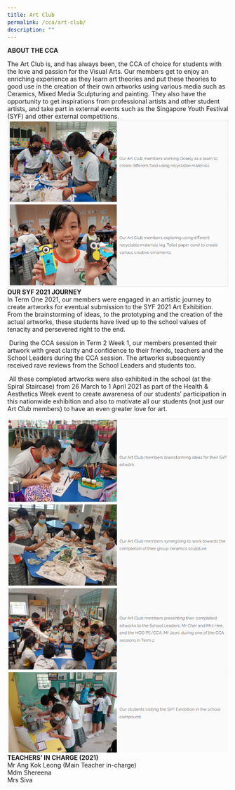 ```yaml
---
title: Art Club
permalink: /cca/art-club/
description: ""
---
```

**ABOUT THE CCA**

The Art Club is, and has always been, the CCA of choice for students with the love and passion for the Visual Arts. Our members get to enjoy an enriching experience as they learn art theories and put these theories to good use in the creation of their own artworks using various media such as Ceramics, Mixed Media Sculpturing and painting. They also have the opportunity to get inspirations from professional artists and other student artists, and take part in external events such as the Singapore Youth Festival (SYF) and other external competitions.
![](/images/artclub1.png)
<br>**OUR SYF 2021 JOURNEY**  
In Term One 2021, our members were engaged in an artistic journey to create artworks for eventual submission to the SYF 2021 Art Exhibition. From the brainstorming of ideas, to the prototyping and the creation of the actual artworks, these students have lived up to the school values of tenacity and persevered right to the end.

 During the CCA session in Term 2 Week 1, our members presented their artwork with great clarity and confidence to their friends, teachers and the School Leaders during the CCA session. The artworks subsequently received rave reviews from the School Leaders and students too.

 All these completed artworks were also exhibited in the school (at the Spiral Staircase) from 26 March to 1 April 2021 as part of the Health & Aesthetics Week event to create awareness of our students’ participation in this nationwide exhibition and also to motivate all our students (not just our Art Club members) to have an even greater love for art.
 
 ![](/images/artclub2.png)
 <br>
 **TEACHERS’ IN CHARGE (2021)**  
Mr Ang Kok Leong (Main Teacher in-charge)
<br>Mdm Shereena
<br>Mrs Siva
